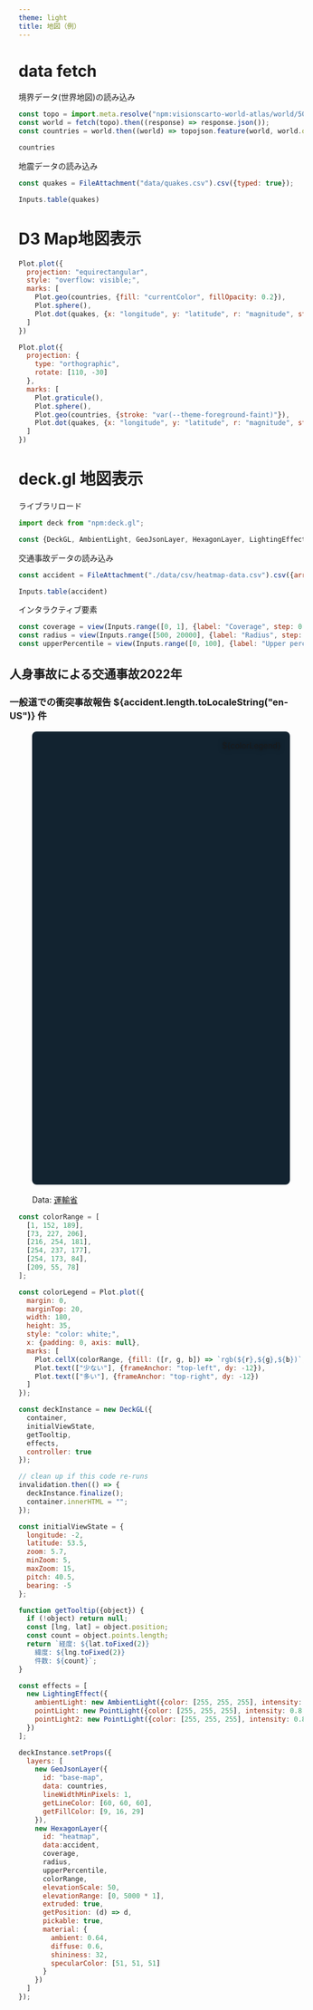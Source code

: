 ```yaml
---
theme: light
title: 地図（例）
---
```



# data fetch

境界データ(世界地図)の読み込み

```js echo
const topo = import.meta.resolve("npm:visionscarto-world-atlas/world/50m.json");
const world = fetch(topo).then((response) => response.json());
const countries = world.then((world) => topojson.feature(world, world.objects.countries));
```

```js 
countries
```

地震データの読み込み

```js echo 
const quakes = FileAttachment("data/quakes.csv").csv({typed: true});
```

```js
Inputs.table(quakes)
```



# D3 Map地図表示


```js echo
Plot.plot({
  projection: "equirectangular",
  style: "overflow: visible;",
  marks: [
    Plot.geo(countries, {fill: "currentColor", fillOpacity: 0.2}),
    Plot.sphere(),
    Plot.dot(quakes, {x: "longitude", y: "latitude", r: "magnitude", stroke: "#f43f5e"})
  ]
})
```

```js echo
Plot.plot({
  projection: {
    type: "orthographic",
    rotate: [110, -30]
  },
  marks: [
    Plot.graticule(),
    Plot.sphere(),
    Plot.geo(countries, {stroke: "var(--theme-foreground-faint)"}),
    Plot.dot(quakes, {x: "longitude", y: "latitude", r: "magnitude", stroke: "#f43f5e"})
  ]
})

```

# deck.gl 地図表示

ライブラリロード

```js
import deck from "npm:deck.gl";
```

```js
const {DeckGL, AmbientLight, GeoJsonLayer, HexagonLayer, LightingEffect, PointLight} = deck;
```


交通事故データの読み込み

```js echo
const accident = FileAttachment("./data/csv/heatmap-data.csv").csv({array: true, typed: true}).then((data) => data.slice(1));
```

```js
Inputs.table(accident)
```



インタラクティブ要素

```js
const coverage = view(Inputs.range([0, 1], {label: "Coverage", step: 0.01, placeholder: "0–1"}));
const radius = view(Inputs.range([500, 20000], {label: "Radius", step: 100,value: 1000, placeholder: "500–20000"}));
const upperPercentile = view(Inputs.range([0, 100], {label: "Upper percentile", step: 1,value:100, placeholder: "0–11"}));
```


<div class="card" style="margin: 0 -1rem;">

## 人身事故による交通事故2022年
### 一般道での衝突事故報告 ${accident.length.toLocaleString("en-US")} 件

<figure style="max-width: none; position: relative;">
  <div id="container" style="border-radius: 8px; overflow: hidden; background: rgb(18, 35, 48); height: 800px; margin: 1rem 0; "></div>
  <div style="position: absolute; top: 1rem; right: 1rem; filter: drop-shadow(0 0 4px rgba(0,0,0,.5));">${colorLegend}</div>
  <figcaption>Data: <a href="https://www.data.gov.uk/dataset/cb7ae6f0-4be6-4935-9277-47e5ce24a11f/road-safety-data">運輸省</a></figcaption>
</figure>

</div>

```js
const colorRange = [
  [1, 152, 189],
  [73, 227, 206],
  [216, 254, 181],
  [254, 237, 177],
  [254, 173, 84],
  [209, 55, 78]
];

const colorLegend = Plot.plot({
  margin: 0,
  marginTop: 20,
  width: 180,
  height: 35,
  style: "color: white;",
  x: {padding: 0, axis: null},
  marks: [
    Plot.cellX(colorRange, {fill: ([r, g, b]) => `rgb(${r},${g},${b})`, inset: 0.5}),
    Plot.text(["少ない"], {frameAnchor: "top-left", dy: -12}),
    Plot.text(["多い"], {frameAnchor: "top-right", dy: -12})
  ]
});
```

```js
const deckInstance = new DeckGL({
  container,
  initialViewState,
  getTooltip,
  effects,
  controller: true
});

// clean up if this code re-runs
invalidation.then(() => {
  deckInstance.finalize();
  container.innerHTML = "";
});
```

```js
const initialViewState = {
  longitude: -2,
  latitude: 53.5,
  zoom: 5.7,
  minZoom: 5,
  maxZoom: 15,
  pitch: 40.5,
  bearing: -5
};
```

```js
function getTooltip({object}) {
  if (!object) return null;
  const [lng, lat] = object.position;
  const count = object.points.length;
  return `経度: ${lat.toFixed(2)}
    緯度: ${lng.toFixed(2)}
    件数: ${count}`;
}
```

```js
const effects = [
  new LightingEffect({
    ambientLight: new AmbientLight({color: [255, 255, 255], intensity: 1.0}),
    pointLight: new PointLight({color: [255, 255, 255], intensity: 0.8, position: [-0.144528, 49.739968, 80000]}),
    pointLight2: new PointLight({color: [255, 255, 255], intensity: 0.8, position: [-3.807751, 54.104682, 8000]})
  })
];
```

```js
deckInstance.setProps({
  layers: [
    new GeoJsonLayer({
      id: "base-map",
      data: countries,
      lineWidthMinPixels: 1,
      getLineColor: [60, 60, 60],
      getFillColor: [9, 16, 29]
    }),
    new HexagonLayer({
      id: "heatmap",
      data:accident,
      coverage,
      radius,
      upperPercentile,
      colorRange,
      elevationScale: 50,
      elevationRange: [0, 5000 * 1],
      extruded: true,
      getPosition: (d) => d,
      pickable: true,
      material: {
        ambient: 0.64,
        diffuse: 0.6,
        shininess: 32,
        specularColor: [51, 51, 51]
      }
    })
  ]
});
 ```